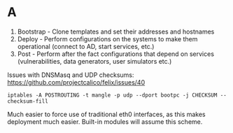 # A
1. Bootstrap - Clone templates and set their addresses and hostnames
2. Deploy - Perform configurations on the systems to make them operational (connect to AD, start services, etc.)
3. Post - Perform after the fact configurations that depend on services (vulnerabilities, data generators, user simulators etc.)


Issues with DNSMasq and UDP checksums: https://github.com/projectcalico/felix/issues/40
```
iptables -A POSTROUTING -t mangle -p udp --dport bootpc -j CHECKSUM --checksum-fill
```

Much easier to force use of traditional eth0 interfaces, as this makes deployment much easier. Built-in modules will assume this scheme.